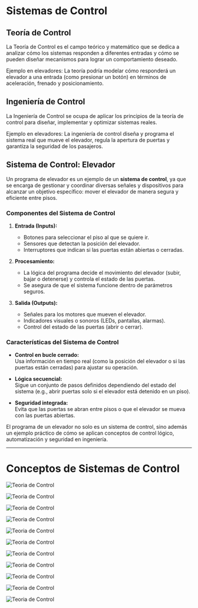 # Sistemas de Control

## Teoría de Control
La Teoría de Control es el campo teórico y matemático que se dedica a analizar cómo los sistemas responden a diferentes entradas y cómo se pueden diseñar mecanismos para lograr un comportamiento deseado.

Ejemplo en elevadores: La teoría podría modelar cómo responderá un elevador a una entrada (como presionar un botón) en términos de aceleración, frenado y posicionamiento.

## Ingeniería de Control
La Ingeniería de Control se ocupa de aplicar los principios de la teoría de control para diseñar, implementar y optimizar sistemas reales.

Ejemplo en elevadores: La ingeniería de control diseña y programa el sistema real que mueve el elevador, regula la apertura de puertas y garantiza la seguridad de los pasajeros.

## Sistema de Control: Elevador 

Un programa de elevador es un ejemplo de un **sistema de control**, ya que se encarga de gestionar y coordinar diversas señales y dispositivos para alcanzar un objetivo específico: mover el elevador de manera segura y eficiente entre pisos.

### Componentes del Sistema de Control

1. **Entrada (Inputs):**
   - Botones para seleccionar el piso al que se quiere ir.  
   - Sensores que detectan la posición del elevador.  
   - Interruptores que indican si las puertas están abiertas o cerradas.  

2. **Procesamiento:**
   - La lógica del programa decide el movimiento del elevador (subir, bajar o detenerse) y controla el estado de las puertas.  
   - Se asegura de que el sistema funcione dentro de parámetros seguros.

3. **Salida (Outputs):**
   - Señales para los motores que mueven el elevador.  
   - Indicadores visuales o sonoros (LEDs, pantallas, alarmas).  
   - Control del estado de las puertas (abrir o cerrar).  

### Características del Sistema de Control

- **Control en bucle cerrado:**  
   Usa información en tiempo real (como la posición del elevador o si las puertas están cerradas) para ajustar su operación.  

- **Lógica secuencial:**  
   Sigue un conjunto de pasos definidos dependiendo del estado del sistema (e.g., abrir puertas solo si el elevador está detenido en un piso).

- **Seguridad integrada:**  
   Evita que las puertas se abran entre pisos o que el elevador se mueva con las puertas abiertas.


El programa de un elevador no solo es un sistema de control, sino además un ejemplo práctico de cómo se aplican conceptos de control lógico, automatización y seguridad en ingeniería.

___

# Conceptos de Sistemas de Control

![Teoria de Control](./images/Control-1.png "Sistemas de Control")

![Teoria de Control](./images/Control-2.png "Sistemas de Control")

![Teoria de Control](./images/Control-3.png "Sistemas de Control")

![Teoria de Control](./images/Control-4.png "Sistemas de Control")

![Teoria de Control](./images/Control-5.png "Sistemas de Control")

![Teoria de Control](./images/Control-6.png "Sistemas de Control")

![Teoria de Control](./images/Control-7.png "Sistemas de Control")

![Teoria de Control](./images/Control-8.png "Sistemas de Control")

![Teoria de Control](./images/Control-9.png "Sistemas de Control")

![Teoria de Control](./images/Control-10.png "Sistemas de Control")

![Teoria de Control](./images/Control-11.png "Sistemas de Control")



